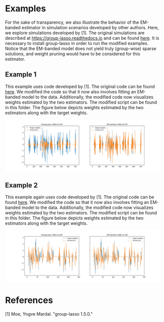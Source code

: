 # Examples 
For the sake of transparency, we also illustrate the behavior of the EM-banded estimator in simulation scenarios developed by other authors. Here, we explore simulations developed by [1]. The original simulations are described at https://group-lasso.readthedocs.io and can be found [here](https://group-lasso.readthedocs.io/en/latest/auto_examples/index.html). It is necessary to install group-lasso in order to run the modified examples. Notice that the EM-banded model does not yield truly (group-wise) sparse solutions, and weight pruning would have to be considered for this estimator.

## Example 1
This example uses code developed by [1]. The original code can be found [here](https://github.com/yngvem/group-lasso/blob/master/examples/example_group_lasso.py). We modified the code so that it now also involves fitting an EM-banded model to the data. Additionally, the modified code now visualizes weights estimated by the two estimators. The modified script can be found in this folder. The figure below depicts weights estimated by the two estimators along with the target weights.

<img title="example01" alt="example01grouplasso" src="example_group_lasso.png">

## Example 2
This example again uses code developed by [1]. The original code can be found [here](https://github.com/yngvem/group-lasso/blob/master/examples/example_sparse_group_lasso.py). We modified the code so that it now also involves fitting an EM-banded model to the data. Additionally, the modified code now visualizes weights estimated by the two estimators. The modified script can be found in this folder. The figure below depicts weights estimated by the two estimators along with the target weights.

<img title="example02" alt="example02grouplasso" src="example_sparse_group_lasso.png">

# References 

[1] Moe, Yngve Mardal. "group-lasso 1.5.0."
